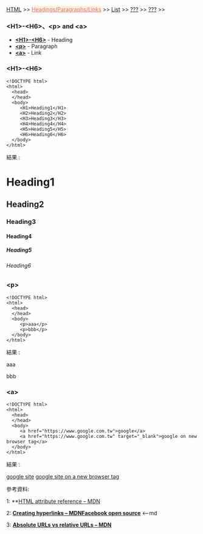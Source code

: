 
<a href="/HTML/">HTML</a> >>
<a href="/HTML/Headings_Paragraphs_Links/" style="color:palevioletred;background-color:papayawhip;">Headings/Paragraphs/Links</a> >>
<a href="/HTML/List/">List</a> >>
<a href="/HTML/???/">???</a> >>
<a href="/HTML/???/">???</a> >>
<div class="divider"></div>

### &lt;H1&gt;-&lt;H6&gt;、&lt;p&gt; and &lt;a&gt;

* **<a href="https://developer.mozilla.org/en-US/docs/Web/HTML/Element/Heading_Elements" target="_blank">&lt;H1&gt;-&lt;H6&gt;</a>** - Heading
* **<a href="https://developer.mozilla.org/en-US/docs/Web/HTML/Element/p" target="_blank">&lt;p&gt;</a>** - Paragraph
* **<a href="https://developer.mozilla.org/en-US/docs/Web/HTML/Element/a" target="_blank">&lt;a&gt;</a>** - Link

<div class="divider"></div>

### &lt;H1&gt;-&lt;H6&gt;

```
<!DOCTYPE html>
<html>
  <head>
  </head>
  <body>
     <H1>Heading1</H1>
     <H2>Heading2</H2>
     <H3>Heading3</H3>
     <H4>Heading4</H4>
     <H5>Heading5</H5>
     <H6>Heading6</H6>
  </body>
</html>
```
結果 : 
<html>
  <head>
  </head>
  <body>
     <H1>Heading1</H1>
     <H2>Heading2</H2>
     <H3>Heading3</H3>
     <H4>Heading4</H4>
     <H5>Heading5</H5>
     <H6>Heading6</H6>
  </body>
</html>

<div class="divider"></div>

### &lt;p&gt;

```
<!DOCTYPE html>
<html>
  <head>
  </head>
  <body>
     <p>aaa</p>
     <p>bbb</p>
  </body>
</html>
```
結果 : 
<html>
  <head>
  </head>
  <body>
     <p>aaa</p>
     <p>bbb</p>
  </body>
</html>

<div class="divider"></div>

### &lt;a&gt;

```
<!DOCTYPE html>
<html>
  <head>
  </head>
  <body>
     <a href="https://www.google.com.tw">google</a>
     <a href="https://www.google.com.tw" target="_blank">google on new browser tag</a>
  </body>
</html>
```
結果 : 
<html>
  <head>
  </head>
  <body>
     <a href="https://www.google.com.tw">google site</a>
     <a href="https://www.google.com.tw" target="_blank">google site on a new browser tag</a>
  </body>
</html>


參考資料:

1: **<a href="https://developer.mozilla.org/en-US/docs/Web/HTML/Attributes" target="_blank">HTML attribute reference – MDN</a>

2: **<a href="https://developer.mozilla.org/en-US/docs/Learn/HTML/Introduction_to_HTML/Creating_hyperlinks" target="_blank">Creating hyperlinks – MDN</a>**[**Facebook open source**](https://facebook.github.io/react/) <--md

3: **<a href="https://developer.mozilla.org/en-US/docs/Learn/Common_questions/What_is_a_URL#Absolute_URLs_vs_relative_URLs" target="_blank">Absolute URLs vs relative URLs – MDN</a>**
